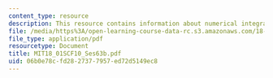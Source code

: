 ```yaml
---
content_type: resource
description: This resource contains information about numerical integration.
file: /media/https%3A/open-learning-course-data-rc.s3.amazonaws.com/18-01sc-single-variable-calculus-fall-2010/06b0e78cfd2827377957ed72d5149ec8_MIT18_01SCF10_Ses63b.pdf
file_type: application/pdf
resourcetype: Document
title: MIT18_01SCF10_Ses63b.pdf
uid: 06b0e78c-fd28-2737-7957-ed72d5149ec8
---
```

